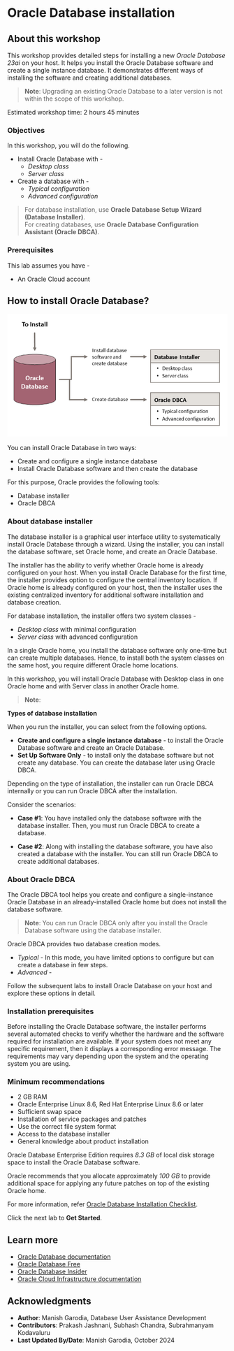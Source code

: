 # Oracle Database installation

## About this workshop

This workshop provides detailed steps for installing a new *Oracle Database 23ai* on your host. It helps you install the Oracle Database software and create a single instance database. It demonstrates different ways of installing the software and creating additional databases.

> **Note**: Upgrading an existing Oracle Database to a later version is not within the scope of this workshop. 

Estimated workshop time: 2 hours 45 minutes

### Objectives

In this workshop, you will do the following.
 - Install Oracle Database with -
	 - *Desktop class*
	 - *Server class*
 - Create a database with -
	 - *Typical configuration*
	 - *Advanced configuration*

> For database installation, use **Oracle Database Setup Wizard (Database Installer)**.    
> For creating databases, use **Oracle Database Configuration Assistant (Oracle DBCA)**.

### Prerequisites

This lab assumes you have -

 - An Oracle Cloud account

## How to install Oracle Database?

![Install Oracle Database](./images/install-db.png " ")

You can install Oracle Database in two ways:

 - Create and configure a single instance database
 - Install Oracle Database software and then create the database

For this purpose, Oracle provides the following tools:

 - Database installer
 - Oracle DBCA

### About database installer

The database installer is a graphical user interface utility to systematically install Oracle Database through a wizard. Using the installer, you can install the database software, set Oracle home, and create an Oracle Database.

The installer has the ability to verify whether Oracle home is already configured on your host. When you install Oracle Database for the first time, the installer provides option to configure the central inventory location. If Oracle home is already configured on your host, then the installer uses the existing centralized inventory for additional software installation and database creation.

For database installation, the installer offers two system classes -
 - *Desktop class* with minimal configuration
 - *Server class* with advanced configuration

In a single Oracle home, you install the database software only one-time but can create multiple databases. Hence, to install both the system classes on the same host, you require different Oracle home locations. 

In this workshop, you will install Oracle Database with Desktop class in one Oracle home and with Server class in another Oracle home.

> **Note**: [](include:oracle-home)

**Types of database installation**

When you run the installer, you can select from the following options.

 - **Create and configure a single instance database** - to install the Oracle Database software and create an Oracle Database.
 - **Set Up Software Only** - to install only the database software but not create any database. You can create the database later using Oracle DBCA.

Depending on the type of installation, the installer can run Oracle DBCA internally or you can run Oracle DBCA after the installation.

Consider the scenarios:

 - **Case #1**: You have installed only the database software with the database installer. Then, you must run Oracle DBCA to create a database.

 - **Case #2**: Along with installing the database software, you have also created a database with the installer. You can still run Oracle DBCA to create additional databases.

### About Oracle DBCA

The Oracle DBCA tool helps you create and configure a single-instance Oracle Database in an already-installed Oracle home but does not install the database software. 

> **Note**: You can run Oracle DBCA only after you install the Oracle Database software using the database installer.

Oracle DBCA provides two database creation modes. 

 - *Typical* - In this mode, you have limited options to configure but can create a database in few steps.
 - *Advanced* - [](include:dbca-adv)

Follow the subsequent labs to install Oracle Database on your host and explore these options in detail.

### Installation prerequisites

Before installing the Oracle Database software, the installer performs several automated checks to verify whether the hardware and the software required for installation are available. If your system does not meet any specific requirement, then it displays a corresponding error message. The requirements may vary depending upon the system and the operating system you are using.

### Minimum recommendations

 - 2 GB RAM
 - Oracle Enterprise Linux 8.6, Red Hat Enterprise Linux 8.6 or later
 - Sufficient swap space
 - Installation of service packages and patches
 - Use the correct file system format
 - Access to the database installer
 - General knowledge about product installation

Oracle Database Enterprise Edition requires *8.3 GB* of local disk storage space to install the Oracle Database software.

Oracle recommends that you allocate approximately *100 GB* to provide additional space for applying any future patches on top of the existing Oracle home.

For more information, refer [Oracle Database Installation Checklist](https://docs.oracle.com/en/database/oracle/oracle-database/23/ladbi/oracle-database-installation-checklist.html#GUID-E847221C-1406-4B6D-8666-479DB6BDB046).

Click the next lab to **Get Started**.

## Learn more

 - [Oracle Database documentation](https://docs.oracle.com/database/oracle/oracle-database/index.html)
 - [Oracle Database Free](https://www.oracle.com/in/database/free/)
 - [Oracle Database Insider](https://blogs.oracle.com/database/)
 - [Oracle Cloud Infrastructure documentation](https://docs.oracle.com/iaas/Content/home.htm)

## Acknowledgments

 - **Author**: Manish Garodia, Database User Assistance Development
 - **Contributors**: Prakash Jashnani, Subhash Chandra, Subrahmanyam Kodavaluru
 - **Last Updated By/Date**: Manish Garodia, October 2024
